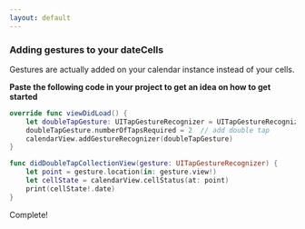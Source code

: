 ```yaml
---
layout: default
---
```



### Adding gestures to your dateCells

Gestures are actually added on your calendar instance instead of your cells.

**Paste the following code in your project to get an idea on how to get started**

```swift
override func viewDidLoad() {
    let doubleTapGesture: UITapGestureRecognizer = UITapGestureRecognizer(target: self, action: #selector(didDoubleTapCollectionView(gesture:)))
    doubleTapGesture.numberOfTapsRequired = 2  // add double tap
    calendarView.addGestureRecognizer(doubleTapGesture)
}

func didDoubleTapCollectionView(gesture: UITapGestureRecognizer) {
    let point = gesture.location(in: gesture.view!)
    let cellState = calendarView.cellStatus(at: point)
    print(cellState!.date)
}
```

Complete! 
